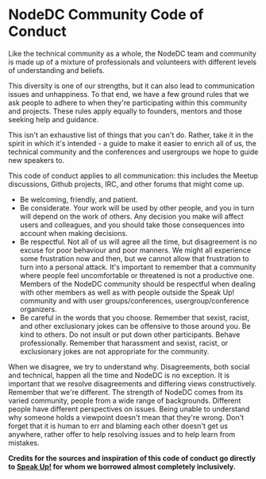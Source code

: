 # NodeDC Community Code of Conduct

Like the technical community as a whole, the NodeDC team and community is made up of a mixture of professionals and volunteers with different levels of understanding and beliefs.

This diversity is one of our strengths, but it can also lead to communication issues and unhappiness. To that end, we have a few ground rules that we ask people to adhere to when they're participating within this community and projects. These rules apply equally to founders, mentors and those seeking help and guidance.

This isn't an exhaustive list of things that you can't do. Rather, take it in the spirit in which it's intended - a guide to make it easier to enrich all of us, the technical community and the conferences and usergroups we hope to guide new speakers to.

This code of conduct applies to all communication: this includes the Meetup discussions, Github projects, IRC, and other forums that might come up.

* Be welcoming, friendly, and patient.
* Be considerate. Your work will be used by other people, and you in turn will depend on the work of others. Any decision you make will affect users and colleagues, and you should take those consequences into account when making decisions.
* Be respectful. Not all of us will agree all the time, but disagreement is no excuse for poor behaviour and poor manners. We might all experience some frustration now and then, but we cannot allow that frustration to turn into a personal attack. It's important to remember that a community where people feel uncomfortable or threatened is not a productive one. Members of the NodeDC community should be respectful when dealing with other members as well as with people outside the Speak Up! community and with user groups/conferences, usergroup/conference organizers.
* Be careful in the words that you choose. Remember that sexist, racist, and other exclusionary jokes can be offensive to those around you. Be kind to others. Do not insult or put down other participants. Behave professionally. Remember that harassment and sexist, racist, or exclusionary jokes are not appropriate for the community.

When we disagree, we try to understand why. Disagreements, both social and technical, happen all the time and NodeDC is no exception. It is important that we resolve disagreements and differing views constructively. Remember that we're different. The strength of NodeDC comes from its varied community, people from a wide range of backgrounds. Different people have different perspectives on issues. Being unable to understand why someone holds a viewpoint doesn't mean that they're wrong. Don't forget that it is human to err and blaming each other doesn't get us anywhere, rather offer to help resolving issues and to help learn from mistakes.

**Credits for the sources and inspiration of this code of conduct go directly to [Speak Up!](http://speakup.io/coc.html) for whom we borrowed almost completely inclusively.**
